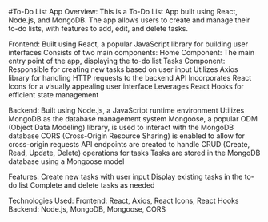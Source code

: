 #To-Do List App
Overview:
This is a To-Do List App built using React, Node.js, and MongoDB. The app allows users to create and manage their to-do lists, with features to add, edit, and delete tasks.

Frontend:
Built using React, a popular JavaScript library for building user interfaces
Consists of two main components:
Home Component: The main entry point of the app, displaying the to-do list
Tasks Component: Responsible for creating new tasks based on user input
Utilizes Axios library for handling HTTP requests to the backend API
Incorporates React Icons for a visually appealing user interface
Leverages React Hooks for efficient state management

Backend:
Built using Node.js, a JavaScript runtime environment
Utilizes MongoDB as the database management system
Mongoose, a popular ODM (Object Data Modeling) library, is used to interact with the MongoDB database
CORS (Cross-Origin Resource Sharing) is enabled to allow for cross-origin requests
API endpoints are created to handle CRUD (Create, Read, Update, Delete) operations for tasks
Tasks are stored in the MongoDB database using a Mongoose model

Features:
Create new tasks with user input
Display existing tasks in the to-do list
Complete and delete tasks as needed

Technologies Used:
Frontend: React, Axios, React Icons, React Hooks
Backend: Node.js, MongoDB, Mongoose, CORS
